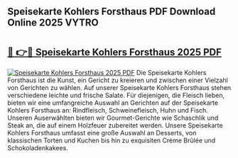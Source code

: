 ## Speisekarte Kohlers Forsthaus PDF Download Online 2025 VYTRO

# <h2><a href="http://gc84yug.nevu.top/?p=Speisekarte+Kohlers+Forsthaus">🔗 👉🔴 Speisekarte Kohlers Forsthaus 2025 PDF</a></h2>

[![Speisekarte Kohlers Forsthaus 2025 PDF](https://i.imgur.com/dBaPXMq.png)](http://gc84yug.nevu.top/?p=Speisekarte+Kohlers+Forsthaus)
Die Speisekarte Kohlers Forsthaus ist die Kunst, ein Gericht zu kreieren und zwischen einer Vielzahl von Gerichten zu wählen. Auf unserer Speisekarte Kohlers Forsthaus stehen verschiedene leichte und frische Salate. Für diejenigen, die Fleisch lieben, bieten wir eine umfangreiche Auswahl an Gerichten auf der Speisekarte Kohlers Forsthaus an: Rindfleisch, Schweinefleisch, Huhn und Fisch. Unseren Auserwählten bieten wir Gourmet-Gerichte wie Schaschlik und Steak an, die auf einem Holzfeuer zubereitet werden. Unsere Speisekarte Kohlers Forsthaus umfasst eine große Auswahl an Desserts, von klassischen Torten und Kuchen bis hin zu exquisiten Crème Brûlée und Schokoladenkakees.
